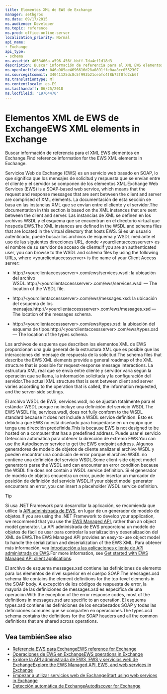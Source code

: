 ```yaml
---
title: Elementos XML de EWS de Exchange
manager: sethgros
ms.date: 09/17/2015
ms.audience: Developer
ms.topic: reference
ms.prod: office-online-server
localization_priority: Normal
api_name:
- Exchange
api_type:
- schema
ms.assetid: 4653466a-a596-456f-bbff-7da4ef1d18d3
description: Buscar información de referencia para el XML EWS elementos en Exchange.
ms.openlocfilehash: 046a985ae4696616d28a0891ffe0aa8cc0552307
ms.sourcegitcommit: 34041125dc8c5f993b21cebfc4f8b72f0fd2cb6f
ms.translationtype: MT
ms.contentlocale: es-ES
ms.lasthandoff: 06/25/2018
ms.locfileid: "19764470"
---
```

# <a name="ews-xml-elements-in-exchange"></a><span data-ttu-id="7cc9b-103">Elementos XML de EWS de Exchange</span><span class="sxs-lookup"><span data-stu-id="7cc9b-103">EWS XML elements in Exchange</span></span>

<span data-ttu-id="7cc9b-104">Buscar información de referencia para el XML EWS elementos en Exchange.</span><span class="sxs-lookup"><span data-stu-id="7cc9b-104">Find reference information for the EWS XML elements in Exchange.</span></span>
  
<span data-ttu-id="7cc9b-105">Servicios Web de Exchange (EWS) es un servicio web basado en SOAP, lo que significa que los mensajes de solicitud y respuesta que se envían entre el cliente y el servidor se componen de los elementos XML.</span><span class="sxs-lookup"><span data-stu-id="7cc9b-105">Exchange Web Services (EWS) is a SOAP-based web service, which means that the request and response messages that are sent between the client and server are comprised of XML elements.</span></span> <span data-ttu-id="7cc9b-106">La documentación de esta sección se basa en las instancias XML que se envían entre el cliente y el servidor.</span><span class="sxs-lookup"><span data-stu-id="7cc9b-106">The documentation in this section is based on the XML instances that are sent between the client and server.</span></span> <span data-ttu-id="7cc9b-107">Las instancias de XML se definen en los archivos WSDL y el esquema que se encuentran en el directorio virtual que hospeda EWS.</span><span class="sxs-lookup"><span data-stu-id="7cc9b-107">The XML instances are defined in the WSDL and schema files that are located in the virtual directory that hosts EWS.</span></span> <span data-ttu-id="7cc9b-108">Si es un usuario autenticado, puede buscar los archivos de esquema y WSDL mediante el uso de las siguientes direcciones URL, donde \<yourclientaccessserver\> es el nombre de su servidor de acceso de cliente:</span><span class="sxs-lookup"><span data-stu-id="7cc9b-108">If you are an authenticated user, you can browse to the WSDL and schema files by using the following URLs, where \<yourclientaccessserver\> is the name of your Client Access server:</span></span>
  
- <span data-ttu-id="7cc9b-109">http://\<yourclientaccessserver\>.com/ews/services.wsdl: la ubicación del archivo WSDL.</span><span class="sxs-lookup"><span data-stu-id="7cc9b-109">http://\<yourclientaccessserver\>.com/ews/services.wsdl — The location of the WSDL file.</span></span>
    
- <span data-ttu-id="7cc9b-110">http://\<yourclientaccessserver\>.com/ews/messages.xsd: la ubicación del esquema de los mensajes.</span><span class="sxs-lookup"><span data-stu-id="7cc9b-110">http://\<yourclientaccessserver\>.com/ews/messages.xsd — The location of the messages schema.</span></span>
    
- <span data-ttu-id="7cc9b-111">http://\<yourclientaccessserver\>.com/ews/types.xsd: la ubicación del esquema de tipos.</span><span class="sxs-lookup"><span data-stu-id="7cc9b-111">http://\<yourclientaccessserver\>.com/ews/types.xsd — The location of the types schema.</span></span>
    
<span data-ttu-id="7cc9b-112">Los archivos de esquema que describen los elementos XML de EWS proporcionan una guía general de la estructura XML que es posible que las interacciones del mensaje de respuesta de la solicitud.</span><span class="sxs-lookup"><span data-stu-id="7cc9b-112">The schema files that describe the EWS XML elements provide a general roadmap of the XML structure that is possible for request-response message interactions.</span></span> <span data-ttu-id="7cc9b-113">La estructura XML real que se envía entre cliente y servidor varía según la operación que se llama, la información solicitada y la configuración del servidor.</span><span class="sxs-lookup"><span data-stu-id="7cc9b-113">The actual XML structure that is sent between client and server varies according to the operation that is called, the information requested, and the server-side settings.</span></span>
  
<span data-ttu-id="7cc9b-114">El archivo WSDL de EWS, services.wsdl, no se ajustan totalmente para el estándar WSDL porque no incluye una definición del servicio WSDL.</span><span class="sxs-lookup"><span data-stu-id="7cc9b-114">The EWS WSDL file, services.wsdl, does not fully conform to the WSDL standard because it does not include a WSDL service definition.</span></span> <span data-ttu-id="7cc9b-115">Esto es debido a que EWS no está diseñado para hospedarse en un equipo que tenga una dirección predefinida.</span><span class="sxs-lookup"><span data-stu-id="7cc9b-115">This is because EWS is not designed to be hosted on a computer that has a predefined address.</span></span> <span data-ttu-id="7cc9b-116">Puede usar el servicio Detección automática para obtener la dirección de extremo EWS.</span><span class="sxs-lookup"><span data-stu-id="7cc9b-116">You can use the Autodiscover service to get the EWS endpoint address.</span></span> <span data-ttu-id="7cc9b-117">Algunos generadores de modelo de objetos de cliente analizar el archivo WSDL y pueden encontrar una condición de error porque el archivo WSDL no contiene una definición del servicio WSDL.</span><span class="sxs-lookup"><span data-stu-id="7cc9b-117">Some client-side object model generators parse the WSDL and can encounter an error condition because the WSDL file does not contain a WSDL service definition.</span></span> <span data-ttu-id="7cc9b-118">Si el generador de modelo de objetos encuentra un error, puede insertar un marcador de posición de definición del servicio WSDL.</span><span class="sxs-lookup"><span data-stu-id="7cc9b-118">If your object model generator encounters an error, you can insert a placeholder WSDL service definition.</span></span>
  
> [!TIP]
> <span data-ttu-id="7cc9b-119">Si usa .NET Framework para desarrollar la aplicación, se recomienda que utilice la [API administrada de EWS](http://aka.ms/ews-managed-api-readme), en lugar de un generador de modelo de objetos.</span><span class="sxs-lookup"><span data-stu-id="7cc9b-119">If you are using the .NET Framework to develop your application, we recommend that you use the [EWS Managed API](http://aka.ms/ews-managed-api-readme), rather than an object model generator.</span></span> <span data-ttu-id="7cc9b-120">La API administrada de EWS proporciona un modelo de objetos de fácil de usar para controlar la serialización y deserialización del XML de EWS.</span><span class="sxs-lookup"><span data-stu-id="7cc9b-120">The EWS Managed API provides an easy-to-use object model to handle the serialization and deserialization of the EWS XML.</span></span> <span data-ttu-id="7cc9b-121">Para obtener más información, vea [Introducción a las aplicaciones cliente de API administrada de EWS](http://msdn.microsoft.com/library/c2267733-6f4f-49e5-9614-1e4a24c3af1a%28Office.15%29.aspx).</span><span class="sxs-lookup"><span data-stu-id="7cc9b-121">For more information, see [Get started with EWS Managed API client applications](http://msdn.microsoft.com/library/c2267733-6f4f-49e5-9614-1e4a24c3af1a%28Office.15%29.aspx).</span></span> 
  
<span data-ttu-id="7cc9b-122">El archivo de esquema messages.xsd contiene las definiciones de elemento para los elementos de nivel superior en el cuerpo SOAP.</span><span class="sxs-lookup"><span data-stu-id="7cc9b-122">The messages.xsd schema file contains the element definitions for the top-level elements in the SOAP body.</span></span> <span data-ttu-id="7cc9b-123">A excepción de los códigos de respuesta de error, la mayoría de las definiciones de messages.xsd es específica de una operación.</span><span class="sxs-lookup"><span data-stu-id="7cc9b-123">With the exception of the error response codes, most of the definitions in messages.xsd are specific to an operation.</span></span> <span data-ttu-id="7cc9b-124">El esquema types.xsd contiene las definiciones de los encabezados SOAP y todas las definiciones comunes que se comparten en operaciones.</span><span class="sxs-lookup"><span data-stu-id="7cc9b-124">The types.xsd schema contains the definitions for the SOAP headers and all the common definitions that are shared across operations.</span></span>
  
## <a name="see-also"></a><span data-ttu-id="7cc9b-125">Vea también</span><span class="sxs-lookup"><span data-stu-id="7cc9b-125">See also</span></span>

- [<span data-ttu-id="7cc9b-126">Referencia EWS para Exchange</span><span class="sxs-lookup"><span data-stu-id="7cc9b-126">EWS reference for Exchange</span></span>](ews-reference-for-exchange.md)
- [<span data-ttu-id="7cc9b-127">Operaciones de EWS en Exchange</span><span class="sxs-lookup"><span data-stu-id="7cc9b-127">EWS operations in Exchange</span></span>](ews-operations-in-exchange.md)
- [<span data-ttu-id="7cc9b-128">Explore la API administrada de EWS, EWS y servicios web de Exchange</span><span class="sxs-lookup"><span data-stu-id="7cc9b-128">Explore the EWS Managed API, EWS, and web services in Exchange</span></span>](../exchange-web-services/explore-the-ews-managed-api-ews-and-web-services-in-exchange.md)
- [<span data-ttu-id="7cc9b-129">Empezar a utilizar servicios web de Exchange</span><span class="sxs-lookup"><span data-stu-id="7cc9b-129">Start using web services in Exchange</span></span>](../exchange-web-services/start-using-web-services-in-exchange.md)
- [<span data-ttu-id="7cc9b-130">Detección automática de Exchange</span><span class="sxs-lookup"><span data-stu-id="7cc9b-130">Autodiscover for Exchange</span></span>](../exchange-web-services/autodiscover-for-exchange.md)
    

